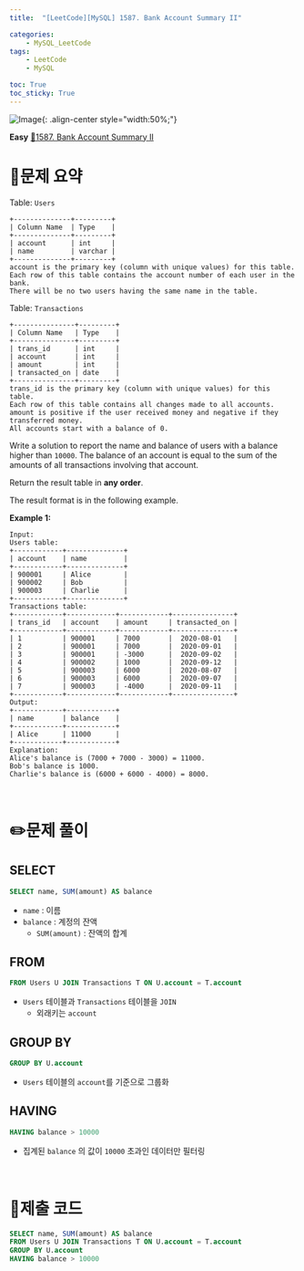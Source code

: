 ```yaml
---
title:  "[LeetCode][MySQL] 1587. Bank Account Summary II" 

categories: 
    - MySQL_LeetCode
tags: 
    - LeetCode
    - MySQL

toc: True
toc_sticky: True
---
```

![Image](https://github.com/user-attachments/assets/4b8e7f3a-d568-4d5b-a8a9-c3d4b23975f6){: .align-center style="width:50%;"}

**Easy**
[🔗1587. Bank Account Summary II](https://leetcode.com/problems/bank-account-summary-ii/)

# 📝문제 요약
Table: `Users`

```
+--------------+---------+
| Column Name  | Type    |
+--------------+---------+
| account      | int     |
| name         | varchar |
+--------------+---------+
account is the primary key (column with unique values) for this table.
Each row of this table contains the account number of each user in the bank.
There will be no two users having the same name in the table.

```

Table: `Transactions`

```
+---------------+---------+
| Column Name   | Type    |
+---------------+---------+
| trans_id      | int     |
| account       | int     |
| amount        | int     |
| transacted_on | date    |
+---------------+---------+
trans_id is the primary key (column with unique values) for this table.
Each row of this table contains all changes made to all accounts.
amount is positive if the user received money and negative if they transferred money.
All accounts start with a balance of 0.

```

Write a solution to report the name and balance of users with a balance higher than `10000`. The balance of an account is equal to the sum of the amounts of all transactions involving that account.

Return the result table in **any order**.

The result format is in the following example.

**Example 1:**

```
Input:
Users table:
+------------+--------------+
| account    | name         |
+------------+--------------+
| 900001     | Alice        |
| 900002     | Bob          |
| 900003     | Charlie      |
+------------+--------------+
Transactions table:
+------------+------------+------------+---------------+
| trans_id   | account    | amount     | transacted_on |
+------------+------------+------------+---------------+
| 1          | 900001     | 7000       |  2020-08-01   |
| 2          | 900001     | 7000       |  2020-09-01   |
| 3          | 900001     | -3000      |  2020-09-02   |
| 4          | 900002     | 1000       |  2020-09-12   |
| 5          | 900003     | 6000       |  2020-08-07   |
| 6          | 900003     | 6000       |  2020-09-07   |
| 7          | 900003     | -4000      |  2020-09-11   |
+------------+------------+------------+---------------+
Output:
+------------+------------+
| name       | balance    |
+------------+------------+
| Alice      | 11000      |
+------------+------------+
Explanation:
Alice's balance is (7000 + 7000 - 3000) = 11000.
Bob's balance is 1000.
Charlie's balance is (6000 + 6000 - 4000) = 8000.
```


<br>

# ✏️문제 풀이
## SELECT

```sql
SELECT name, SUM(amount) AS balance
```

- `name` : 이름
- `balance` : 계정의 잔액
    - `SUM(amount)` : 잔액의 합계

## FROM

```sql
FROM Users U JOIN Transactions T ON U.account = T.account
```

- `Users` 테이블과 `Transactions` 테이블을 `JOIN`
    - 외래키는 `account`

## GROUP BY

```sql
GROUP BY U.account
```

- `Users` 테이블의 `account`를 기준으로 그룹화

## HAVING

```sql
HAVING balance > 10000
```

- 집계된 `balance` 의 값이 `10000` 초과인 데이터만 필터링

<br>

# 💯제출 코드
```sql
SELECT name, SUM(amount) AS balance
FROM Users U JOIN Transactions T ON U.account = T.account
GROUP BY U.account
HAVING balance > 10000
```